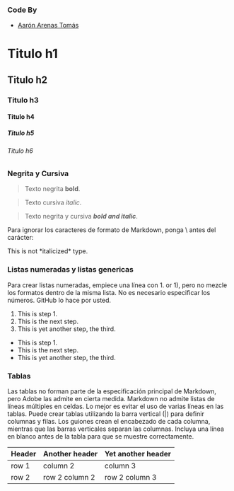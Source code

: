 ### Code By
- [Aarón Arenas Tomás](https://github.com/aaron-at97)

# Titulo h1

## Titulo h2

### Titulo h3

#### Titulo h4

##### Titulo h5

###### Titulo h6

### Negrita y Cursiva

  > Texto negrita **bold**.
   
  > Texto cursiva *italic*.
   
  > Texto negrita y cursiva ***bold and italic***.
   
   
Para ignorar los caracteres de formato de Markdown, ponga \ antes del carácter:

This is not \*italicized\* type.

### Listas numeradas y listas genericas
Para crear listas numeradas, empiece una línea con 1. or 1), pero no mezcle los formatos dentro de la misma lista.
No es necesario especificar los números. GitHub lo hace por usted.

1. This is step 1.
1. This is the next step.
1. This is yet another step, the third.

- This is step 1.
- This is the next step.
- This is yet another step, the third.

### Tablas
Las tablas no forman parte de la especificación principal de Markdown, pero Adobe las admite en cierta medida. 
Markdown no admite listas de líneas múltiples en celdas. 
Lo mejor es evitar el uso de varias líneas en las tablas. 
Puede crear tablas utilizando la barra vertical (|) para definir columnas y filas. 
Los guiones crean el encabezado de cada columna, mientras que las barras verticales separan las columnas.
Incluya una línea en blanco antes de la tabla para que se muestre correctamente.

| Header | Another header | Yet another header |
|--- |--- |--- |
| row 1 | column 2 | column 3 |
| row 2 | row 2 column 2 | row 2 column 3 |

